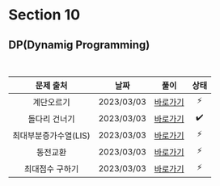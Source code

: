 # Section 10

## DP(Dynamig Programming)

<br>

|       문제 출처       |    날짜    |         풀이          | 상태 |
| :-------------------: | :--------: | :-------------------: | :--: |
|      계단오르기       | 2023/03/03 | [바로가기](./1001.js) |  ⚡  |
|     돌다리 건너기     | 2023/03/03 | [바로가기](./1002.js) |  ✔️  |
| 최대부분증가수열(LIS) | 2023/03/03 | [바로가기](./1003.js) |  ⚡  |
|       동전교환        | 2023/03/03 | [바로가기](./1004.js) |  ⚡  |
|    최대점수 구하기    | 2023/03/03 | [바로가기](./1005.js) |  ⚡  |

